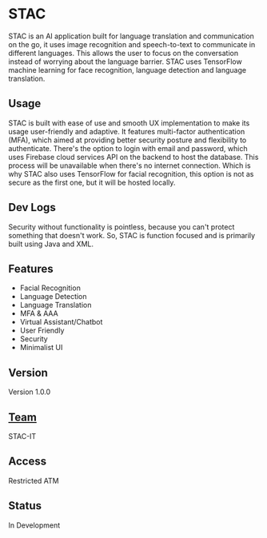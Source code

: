 # STAC
STAC is an AI application built for language translation and communication on the go, it uses image recognition and speech-to-text to communicate in different languages. This allows the user to focus on the conversation instead of worrying about the language barrier. STAC uses TensorFlow machine learning for face recognition, language detection and language translation.

## Usage
STAC is built with ease of use and smooth UX implementation to make its usage user-friendly and adaptive. It features multi-factor authentication (MFA), which aimed at providing better security posture and flexibility to authenticate. There's the option to login with email and password, which uses Firebase cloud services API on the backend to host the database. This process will be unavailable when there's no internet connection. Which is why STAC also uses TensorFlow for facial recognition, this option is not as secure as the first one, but it will be hosted locally.

## Dev Logs
Security without functionality is pointless, because you can't protect something that doesn't work. So, STAC is function focused and is primarily built using Java and XML. 

## Features
* Facial Recognition
* Language Detection
* Language Translation
* MFA & AAA
* Virtual Assistant/Chatbot
* User Friendly
* Security
* Minimalist UI 

## Version
Version 1.0.0 

## [Team](docs/CONTRIBUTING.md)
STAC-IT

## Access
Restricted ATM

## Status
In Development
